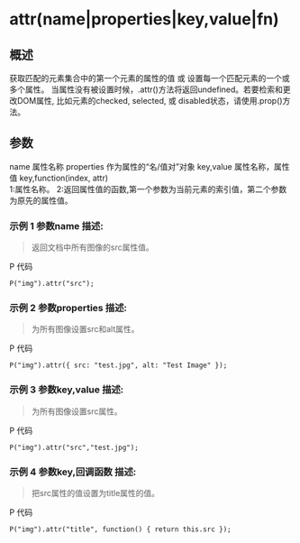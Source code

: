 # attr(name|properties|key,value|fn)

## 概述
获取匹配的元素集合中的第一个元素的属性的值 或 设置每一个匹配元素的一个或多个属性。
当属性没有被设置时候，.attr()方法将返回undefined。若要检索和更改DOM属性,
比如元素的checked, selected, 或 disabled状态，请使用.prop()方法。

## 参数
name                        属性名称
properties                  作为属性的“名/值对”对象
key,value                   属性名称，属性值
key,function(index, attr)   
1:属性名称。
2:返回属性值的函数,第一个参数为当前元素的索引值，第二个参数为原先的属性值。

### 示例 1 参数name 描述:
>返回文档中所有图像的src属性值。

P 代码
```
P("img").attr("src");
```
### 示例 2 参数properties 描述:
>为所有图像设置src和alt属性。

P 代码
```
P("img").attr({ src: "test.jpg", alt: "Test Image" });
```

### 示例 3 参数key,value 描述:
>为所有图像设置src属性。

P 代码
```
P("img").attr("src","test.jpg");
```

### 示例 4 参数key,回调函数 描述:
>把src属性的值设置为title属性的值。

P 代码
```
P("img").attr("title", function() { return this.src });
```
